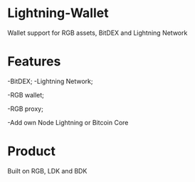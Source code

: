 # Lightning-Wallet

Wallet support for RGB assets, BitDEX and Lightning Network


# Features

-BitDEX;
-Lightning Network;

-RGB wallet;

-RGB proxy;

-Add own Node Lightning or Bitcoin Core

# Product

Built on RGB, LDK and BDK
